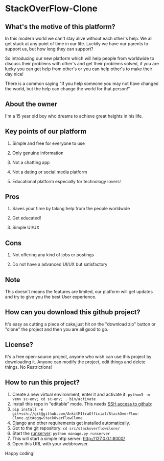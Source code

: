 # StackOverFlow-Clone

## What's the motive of this platform?

In this modern world we can't stay alive without each other's help. 
We all get stuck at any point of time in our life. Luckily we have our parents to support us,
but how long they can support?

So introducing our new platform which will help people from worldwide to discuss their problems with other's and get their problems solved, if you are lucky you can get help from other's or you can help other's to make their day nice!

There is a common saying "If you help someone you may not have changed the world, but the help
can change the world for that person!"

## About the owner

I'm a 15 year old boy who dreams to achieve great heights in his life.


## Key points of our platform

1. Simple and free for everyone to use

1. Only genuine information

1. Not a chatting app

1. Not a dating or social media platform

1. Educational platform especially for technology lovers!

## Pros

1. Saves your time by taking help from the people worldwide

1. Get educated!

1. Simple UI/UX

## Cons

1. Not offering any kind of jobs or postings

1. Do not have a advanced UI/UX but satisfactory

## Note

This doesn't means the features are limited, our platform will get updates and try to give you the best User experience.


## How can you download this github project?

It's easy as cutting a piece of cake,just hit on the "download zip" button or "clone" the project and then you are all good to go.

## License?

It's a free open-source project, anyone who wish can use this project by downloading it. Anyone can modify the project, edit things and delete things. No Restrictions!
 
## How to run this project?



1. Create a new virtual environment, enter it and activate it: `python3 -m venv sc-env; cd sc-env; . bin/activate`
1. Install this repo in "editable" mode. This needs [SSH access to github](https://docs.github.com/en/free-pro-team@latest/github/authenticating-to-github/connecting-to-github-with-ssh):
1. `pip install -e git+ssh://git@github.com/AnkitMItraOfficial/StackOverFlow-Clone.git#egg=StackOverFlowClone` 
1. Django and other requirements get installed automatically.
1. Got to the git repository: `cd src/stackoverflowclone/`
1. Start the [runserver](https://docs.djangoproject.com/en/dev/ref/django-admin/#runserver): `python manage.py runserver`
1. This will start a simple http server: http://127.0.0.1:8000/
1. Open this URL with your webbrowser.

Happy coding!
